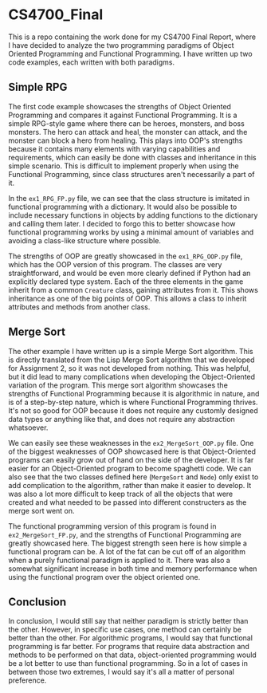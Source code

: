 # CS4700_Final

This is a repo containing the work done for my CS4700 Final Report, where I have decided to analyze the two programming paradigms of
Object Oriented Programming and Functional Programming. I have written up two code examples, each written with both paradigms.

## Simple RPG

The first code example showcases the strengths of Object Oriented Programming and compares it against Functional Programming. It is
a simple RPG-style game where there can be heroes, monsters, and boss monsters. The hero can attack and heal, the monster can attack,
and the monster can block a hero from healing. This plays into OOP's strengths because it contains many elements with varying capabilities
and requirements, which can easily be done with classes and inheritance in this simple scenario. This is difficult to implement properly 
when using the Functional Programming, since class structures aren't necessarily a part of it.

In the `ex1_RPG_FP.py` file, we can see that the class structure is imitated in functional programming with a dictionary. It would also be
possible to include necessary functions in objects by adding functions to the dictionary and calling them later. I decided to forgo this
to better showcase how functional programming works by using a minimal amount of variables and avoiding a class-like structure where possible.

The strengths of OOP are greatly showcased in the `ex1_RPG_OOP.py` file, which has the OOP version of this program. The classes are very
straightforward, and would be even more clearly defined if Python had an explicitly declared type system. Each of the three elements in the
game inherit from a common `Creature` class, gaining attributes from it. This shows inheritance as one of the big points of OOP. This allows a
class to inherit attributes and methods from another class.

## Merge Sort

The other example I have written up is a simple Merge Sort algorithm. This is directly translated from the Lisp Merge Sort algorithm that we developed
for Assignment 2, so it was not developed from nothing. This was helpful, but it did lead to many complications when developing the Object-Oriented
variation of the program. This merge sort algorithm showcases the strengths of Functional Programming because it is algorithmic in nature, and is of
a step-by-step nature, which is where Functional Programming thrives. It's not so good for OOP because it does not require any customly designed data types
or anything like that, and does not require any abstraction whatsoever.

We can easily see these weaknesses in the `ex2_MergeSort_OOP.py` file. One of the biggest weaknesses of OOP showcased here is that Object-Oriented programs
can easily grow out of hand on the side of the developer. It is far easier for an Object-Oriented program to become spaghetti code. We can also see that
the two classes defined here (`MergeSort` and `Node`) only exist to add complication to the algorithm, rather than make it easier to develop. It
was also a lot more difficult to keep track of all the objects that were created and what needed to be passed into different constructers as the merge sort
went on.

The functional programming version of this program is found in `ex2_MergeSort_FP.py`, and the strengths of Functional Programming are greatly showcased 
here. The biggest strength seen here is how simple a functional program can be. A lot of the fat can be cut off of an algorithm when a purely
functional paradigm is applied to it. There was also a somewhat significant increase in both time and memory performance when using the functional
program over the object oriented one.

## Conclusion

In conclusion, I would still say that neither paradigm is strictly better than the other. However, in specific use cases, one method can certainly
be better than the other. For algorithmic programs, I would say that functional programming is far better. For programs that require data abstraction
and methods to be performed on that data, object-oriented programming would be a lot better to use than functional programming. So in a lot of cases
in between those two extremes, I would say it's all a matter of personal preference.
